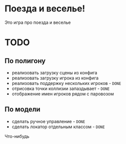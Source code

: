 # Поезда и веселье!

Это игра про поезда и веселье

# TODO

## По полигону

- реализовать загрузку сцены из конфига
- реализовать загрузку игрока из конфига
- реализовать поддержку нескольких игроков - `DONE`
- отрисовка точки коллизии запаздывает - `DONE`
- отображение имен игроков рядом с паровозом

## По модели

- сделать ручное управление - `DONE`
- сделать локатор отдельным классом - `DONE`


Что-нибудь 
